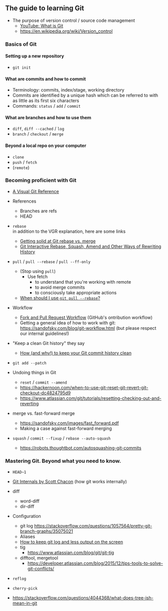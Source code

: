

## The guide to learning Git

- The purpose of version control / source code management
    - [YouTube: What is Git](https://www.youtube.com/watch?v=OqmSzXDrJBk)
    - <https://en.wikipedia.org/wiki/Version_control>

### Basics of Git

#### Setting up a new repository

- `git init`

#### What are commits and how to commit

- Terminology: commits, index/stage, working directory
- Commits are identified by a unique hash which can be referred to with as little as its first six characters
- Commands: `status` / `add` / `commit`

#### What are branches and how to use them

- `diff`, `diff --cached` / `log`
- `branch` / `checkout` / `merge`

#### Beyond a local repo on your computer

- `clone`
- `push` / `fetch`
- (`remote`)

### Becoming proficient with Git

- [A Visual Git Reference](http://marklodato.github.io/visual-git-guide/index-en.html)

- References
    - Branches are refs
    - HEAD

- `rebase`  
  in addition to the VGR explanation, here are some links
    - [Getting solid at Git rebase vs. merge](https://medium.com/@porteneuve/getting-solid-at-git-rebase-vs-merge-4fa1a48c53aa)
    - [Git Interactive Rebase, Squash, Amend and Other Ways of Rewriting History](https://robots.thoughtbot.com/git-interactive-rebase-squash-amend-rewriting-history)

- `pull` / `pull --rebase` / `pull --ff-only`
    - (Stop using `pull`)
        - Use fetch
            - to understand that you're working with remote
            - to avoid merge commits
            - to consciously take appropriate actions
    - [When should I use `git pull --rebase`?](https://stackoverflow.com/questions/2472254/when-should-i-use-git-pull-rebase)

- Workflow
    - [Fork and Pull Request Workflow](https://github.com/susam/gitpr) (GitHub's ontribution workflow)
    - Getting a general idea of how to work with git: <https://sandofsky.com/blog/git-workflow.html> (but please respect our internal guidelines!)

- "Keep a clean Git history" they say
    - [How (and why!) to keep your Git commit history clean](https://about.gitlab.com/2018/06/07/keeping-git-commit-history-clean/)

- `git add --patch`

- Undoing things in Git
    - `reset` / `commit --amend`
    - <https://hackernoon.com/when-to-use-git-reset-git-revert-git-checkout-dc4824795d9>
    - <https://www.atlassian.com/git/tutorials/resetting-checking-out-and-reverting>


- merge vs. fast-forward merge
    - <https://sandofsky.com/images/fast_forward.pdf>
    - Making a case against fast-forward merging

- `squash` / `commit --fixup` / `rebase --auto-squash`
    - <https://robots.thoughtbot.com/autosquashing-git-commits>

### Mastering Git. Beyond what you need to know.

- `HEAD~1`

- [Git Internals by Scott Chacon](https://github.com/pluralsight/git-internals-pdf) (how git works internally)

- diff
    - word-diff
    - dir-diff

- Configuration
    - git log
        https://stackoverflow.com/questions/1057564/pretty-git-branch-graphs/35075021
    - Aliases
    - [How to keep git log and less output on the screen](http://serebrov.github.io/html/2014-01-04-git-log-and-less-keep-output.html)
    - tig
        - <https://www.atlassian.com/blog/git/git-tig>
    - difftool, mergetool
        - <https://developer.atlassian.com/blog/2015/12/tips-tools-to-solve-git-conflicts/>

- `reflog`

- `cherry-pick`

- <https://stackoverflow.com/questions/4044368/what-does-tree-ish-mean-in-git>